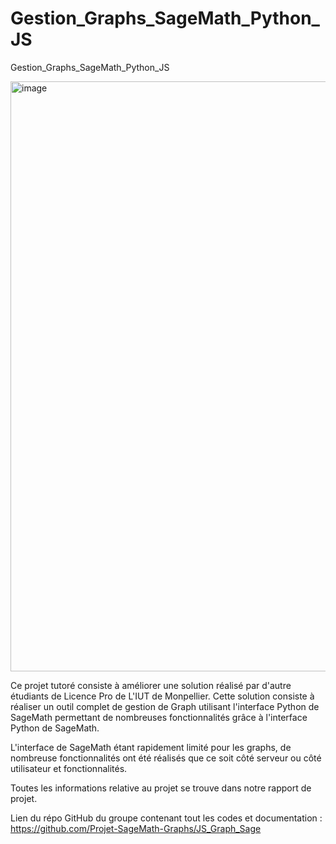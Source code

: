 # Gestion_Graphs_SageMath_Python_JS
Gestion_Graphs_SageMath_Python_JS

<img width="944" alt="image" src="https://user-images.githubusercontent.com/90316879/172796028-1b51756a-ee69-4542-9499-5cb8240f04ea.png">


Ce projet tutoré consiste à améliorer une solution réalisé par d'autre étudiants de Licence Pro de L'IUT de Monpellier. Cette solution consiste à réaliser un outil complet de gestion de Graph utilisant l'interface Python de SageMath permettant de nombreuses fonctionnalités grâce à l'interface Python de SageMath.

L'interface de SageMath étant rapidement limité pour les graphs, de nombreuse fonctionnalités ont été réalisés que ce soit côté serveur ou côté utilisateur et fonctionnalités.

Toutes les informations relative au projet se trouve dans notre rapport de projet.


Lien du répo GitHub du groupe contenant tout les codes et documentation : https://github.com/Projet-SageMath-Graphs/JS_Graph_Sage

